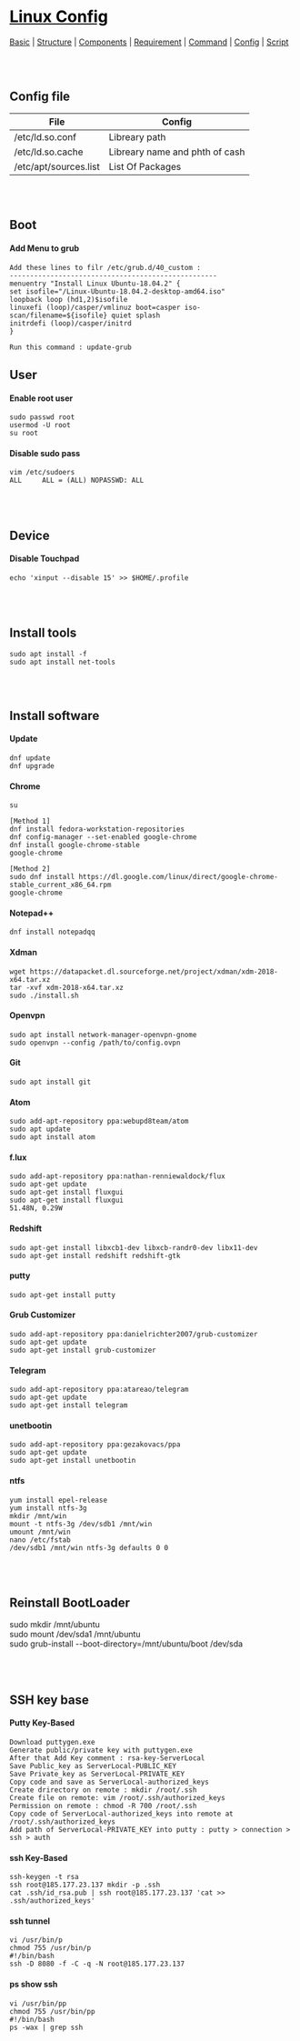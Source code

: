 <style>
.md1{margin-top: 75px;}
.md2{margin-top: 50px;}
.md3{margin-top: 25px;}
.tbl1 td#header{background-color: D1ECCF}
</style>

# [<span style="color:black;">Linux Config</span>](Linux.md)
[Basic](Linux-Basic.md) | [Structure](Linux-Structure.md) | [Components](Linux-Components.md) | [Requirement](Linux-Requirement.md) | [Command](Linux-Command.md) | [Config](Linux-Config.md) | [Script](Linux-Script.md)

<div class="md1"></div>

## Config file
| File | Config |
| ------ | ------ |
| /etc/ld.so.conf     | Libreary path |
| /etc/ld.so.cache     | Libreary name and phth of cash |
| /etc/apt/sources.list     | List Of Packages |

<div class="md1"></div>


## Boot
#### Add Menu to grub
	Add these lines to filr /etc/grub.d/40_custom :
	---------------------------------------------------
	menuentry "Install Linux Ubuntu-18.04.2" {
	set isofile="/Linux-Ubuntu-18.04.2-desktop-amd64.iso"
	loopback loop (hd1,2)$isofile
	linuxefi (loop)/casper/vmlinuz boot=casper iso-scan/filename=${isofile} quiet splash
	initrdefi (loop)/casper/initrd
	}
	
	Run this command : update-grub
	

	
	
	
## User
#### Enable root user
    sudo passwd root
    usermod -U root
    su root
#### Disable sudo pass
	vim /etc/sudoers
	ALL     ALL = (ALL) NOPASSWD: ALL



<br /><br />
## Device
#### Disable Touchpad
	echo 'xinput --disable 15' >> $HOME/.profile


<br /><br />
## Install tools
	sudo apt install -f
	sudo apt install net-tools



<div class="md1"></div>

## Install software
#### Update
	dnf update
	dnf upgrade
#### Chrome
	su
    
	[Method 1]
	dnf install fedora-workstation-repositories
	dnf config-manager --set-enabled google-chrome
	dnf install google-chrome-stable
	google-chrome
	
	[Method 2]
	sudo dnf install https://dl.google.com/linux/direct/google-chrome-stable_current_x86_64.rpm
	google-chrome
#### Notepad++
	dnf install notepadqq 
#### Xdman
	wget https://datapacket.dl.sourceforge.net/project/xdman/xdm-2018-x64.tar.xz
	tar -xvf xdm-2018-x64.tar.xz
	sudo ./install.sh
#### Openvpn
	sudo apt install network-manager-openvpn-gnome
	sudo openvpn --config /path/to/config.ovpn
#### Git
	sudo apt install git
#### Atom
	sudo add-apt-repository ppa:webupd8team/atom
	sudo apt update
	sudo apt install atom
#### f.lux
	sudo add-apt-repository ppa:nathan-renniewaldock/flux
	sudo apt-get update
	sudo apt-get install fluxgui
	sudo apt-get install fluxgui
	51.48N, 0.29W
#### Redshift
	sudo apt-get install libxcb1-dev libxcb-randr0-dev libx11-dev
	sudo apt-get install redshift redshift-gtk
#### putty
	sudo apt-get install putty

#### Grub Customizer
	sudo add-apt-repository ppa:danielrichter2007/grub-customizer
	sudo apt-get update
	sudo apt-get install grub-customizer
#### Telegram
	sudo add-apt-repository ppa:atareao/telegram 
	sudo apt-get update 
	sudo apt-get install telegram
#### unetbootin
	sudo add-apt-repository ppa:gezakovacs/ppa 
	sudo apt-get update 
	sudo apt-get install unetbootin
#### ntfs
	yum install epel-release
	yum install ntfs-3g
	mkdir /mnt/win
	mount -t ntfs-3g /dev/sdb1 /mnt/win
	umount /mnt/win
	nano /etc/fstab
	/dev/sdb1 /mnt/win ntfs-3g defaults 0 0


<br /><br />
## Reinstall BootLoader
sudo mkdir /mnt/ubuntu <br>
sudo mount /dev/sda1 /mnt/ubuntu <br>
sudo grub-install --boot-directory=/mnt/ubuntu/boot /dev/sda <br>


<br /><br />
## SSH key base
#### Putty Key-Based
	Download puttygen.exe
	Generate public/private key with puttygen.exe
	After that Add Key comment : rsa-key-ServerLocal
	Save Public_key as ServerLocal-PUBLIC_KEY 
	Save Private_key as ServerLocal-PRIVATE_KEY 
	Copy code and save as ServerLocal-authorized_keys
	Create drirectory on remote : mkdir /root/.ssh
	Create file on remote: vim /root/.ssh/authorized_keys
	Permission on remote : chmod -R 700 /root/.ssh
	Copy code of ServerLocal-authorized_keys into remote at /root/.ssh/authorized_keys
	Add path of ServerLocal-PRIVATE_KEY into putty : putty > connection > ssh > auth
#### ssh Key-Based
	ssh-keygen -t rsa
	ssh root@185.177.23.137 mkdir -p .ssh
	cat .ssh/id_rsa.pub | ssh root@185.177.23.137 'cat >> .ssh/authorized_keys'
#### ssh tunnel
	vi /usr/bin/p
	chmod 755 /usr/bin/p
	#!/bin/bash
	ssh -D 8080 -f -C -q -N root@185.177.23.137
#### ps show ssh
	vi /usr/bin/pp
	chmod 755 /usr/bin/pp
	#!/bin/bash
	ps -wax | grep ssh








